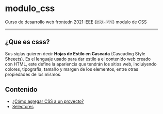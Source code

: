 # modulo_css
Curso de desarrollo web frontedn 2021 IEEE (🇨🇴-🇵🇾) modulo de CSS
________________________________________________________________

## ¿Que es csss?

Sus siglas quieren decir **Hojas de Estilo en Cascada** (Cascading Style Sheeets). Es el lenguaje usado para dar estilo a el contenido web creado con HTML, este define la apariencia que tendrán los sitios web, incluiyendo colores, tipografia, tamaño y margen de los elementos, entre otras propiedades de los mismos.

## Contenido
* [¿Cómo agregar CSS a un proyecto?](/como_agregar_css/)
* [Selectores](/selectores/)
